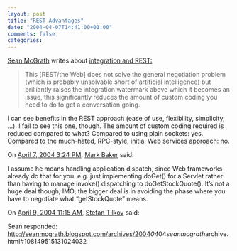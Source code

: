 ```yaml
---
layout: post
title: "REST Advantages"
date: "2004-04-07T14:41:00+01:00"
comments: false
categories: 
---
```


<p><a href="http://seanmcgrath.blogspot.com/archives/2004_04_04_seanmcgrath_archive.html#108132426712920091">Sean McGrath</a> writes about <a href="http://www.itworld.com/nl/ebiz_ent/04062004/">integration and REST:</a></p>

<blockquote>This [REST/the Web] does not solve the general negotiation problem (which is probably unsolvable short of artificial intelligence) but brilliantly raises the integration watermark above which it becomes an issue, this significantly reduces the amount of custom coding you need to do to get a conversation going.</blockquote>

<p>I can see benefits in the REST approach (ease of use, flexibility, simplicity, &#8230;). I fail to see this one, though. The amount of custom coding required is reduced compared to what? Compared to using plain sockets: yes. Compared to the much-hated, RPC-style, initial Web services approach: no.</p>

<section class="comments">

<div class="comment" id="comment-254">
On <a href="#comment-254" title="Permalink to this comment">April  7, 2004  3:24 PM</a>, <a href="http://www.markbaker.ca" title="http://www.markbaker.ca" rel="nofollow">Mark Baker</a>
said:
<p>I assume he means handling application dispatch, since Web frameworks already do that for you.  e.g. just implementing doGet() for a Servlet rather than having to manage invoke() dispatching to doGetStockQuote().  It&#8217;s not a huge deal though, IMO; the bigger deal is in avoiding the phase where you have to negotiate what &#8220;getStockQuote&#8221; means.</p>


<div class="comment" id="comment-255">
On <a href="#comment-255" title="Permalink to this comment">April  9, 2004 11:15 AM</a>, <a href="/en/staff/st/">Stefan Tilkov</a>
said:
<p>Sean responded:
<a href="http://seanmcgrath.blogspot.com/archives/2004_04_04_seanmcgrath_archive.html#108149515131024032" rel="nofollow" /><a href="http://seanmcgrath.blogspot.com/archives/2004" rel="nofollow">http://seanmcgrath.blogspot.com/archives/2004</a><em>04</em>04<em>seanmcgrath</em>archive.html#108149515131024032</p>


</section>


